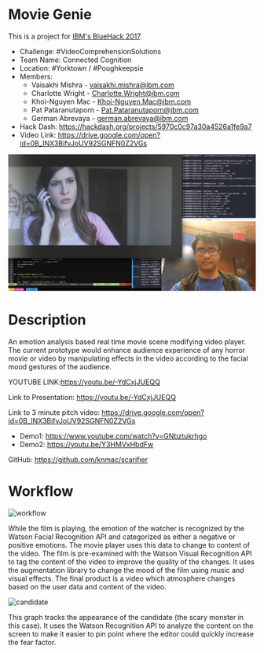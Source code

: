# Movie Genie
This is a project for [IBM's BlueHack 2017](http://www.bluehack.org).

- Challenge: #VideoComprehensionSolutions
- Team Name: Connected Cognition
- Location: #Yorktown / #Poughkeepsie
- Members:
  - Vaisakhi Mishra - vaisakhi.mishra@ibm.com
  - Charlotte Wright - Charlotte.Wright@ibm.com
  - Khoi-Nguyen Mac - Khoi-Nguyen.Mac@ibm.com
  - Pat Pataranutaporn - Pat.Pataranutaporn@ibm.com
  - German Abrevaya - german.abrevaya@ibm.com
- Hack Dash: https://hackdash.org/projects/5970c0c97a30a4526a1fe9a7
- Video Link: https://drive.google.com/open?id=0B_INX3BifvJoUV92SGNFN0Z2VGs
  
![interface](res/interface.png "Interface")

# Description
An emotion analysis based real time movie scene modifying video player. The current prototype would enhance audience experience of any horror movie or video by manipulating effects in the video according to the facial mood gestures of the audience.

YOUTUBE LINK:https://youtu.be/-YdCxjJUEQQ

Link to Presentation: https://youtu.be/-YdCxjJUEQQ

Link to 3 minute pitch video: https://drive.google.com/open?id=0B_INX3BifvJoUV92SGNFN0Z2VGs
- Demo1: https://www.youtube.com/watch?v=GNbztukrhgo
- Demo2: https://youtu.be/Y3HMVxHbdFw

GitHub: https://github.com/knmac/scarifier 

# Workflow
![workflow](res/movie_genie_workflow.png?raw=true "Worl Flow")


While the film is playing, the emotion of the watcher is recognized by the Watson Facial Recognition API and categorized as either a negative or positive emotions. The movie player uses this data to change to content of the video. The film is pre-examined with the Watson Visual Recognition API to tag the content of the video to improve the quality of the changes. It uses the augmentation library to change the mood of the film using music and visual effects. The final product is a video which atmosphere changes based on the user data and content of the video. 


![candidate](res/candidate_appearance.png?raw=true "Candidate")

This graph tracks the appearance of the candidate (the scary monster in this case). It uses the Watson Recognition API to analyze the content on the screen to make it easier to pin point where the editor could quickly increase the fear factor. 
